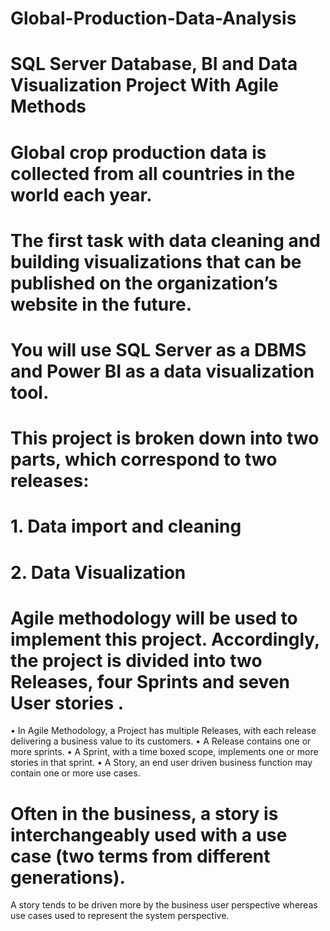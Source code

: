 # Global-Production-Data-Analysis
# SQL Server Database, BI and Data Visualization Project With Agile Methods
 
# Global crop production data is collected from all countries in the world each year. 
# The first task with data cleaning and building visualizations that can be published on the organization’s website in the future. 
# You will use SQL Server as a DBMS and Power BI as a data visualization tool.

# This project is broken down into two parts, which correspond to two releases:
# 1. Data import and cleaning
# 2. Data Visualization

# Agile methodology will be used to implement this project. Accordingly, the project is divided into two Releases, four Sprints and seven User stories .

• In Agile Methodology, a Project has multiple Releases, with each release delivering a business
value to its customers.
• A Release contains one or more sprints.
• A Sprint, with a time boxed scope, implements one or more stories in that sprint.
• A Story, an end user driven business function may contain one or more use cases.
# Often in the business, a story is interchangeably used with a use case (two terms from different generations).
A story tends to be driven more by the business user perspective whereas use cases used to
represent the system perspective.



